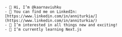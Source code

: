 	- 👋 Hi, I’m @kaarnaviuhku
	- 👾 You can find me on LinkedIn: [https://www.linkedin.com/in/anniturkia/](https://www.linkedin.com/in/anniturkia/)
	- 👀 I’m interested in all things new and exciting!
	- 🌱 I’m currently learning Next.js

<!---
kaarnaviuhku/kaarnaviuhku is a ✨ special ✨ repository because its `README.md` (this file) appears on your GitHub profile.
You can click the Preview link to take a look at your changes.
--->
